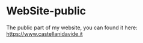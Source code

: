 # WebSite-public
The public part of my website, you can found it here: https://www.castellanidavide.it
